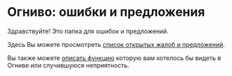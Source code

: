 # Огниво: ошибки и предложения
Здравствуйте! Это папка для ошибок и предложений.


Здесь Вы можете просмотреть [список открытых жалоб и предложений](https://github.com/ognivo/ognivo-issues/issues).


Вы также можете [описать функцию](https://github.com/ognivo/ognivo-issues/issues/new) которую вам хотелось бы видеть в Огниве или
случившуюся неприятность.
